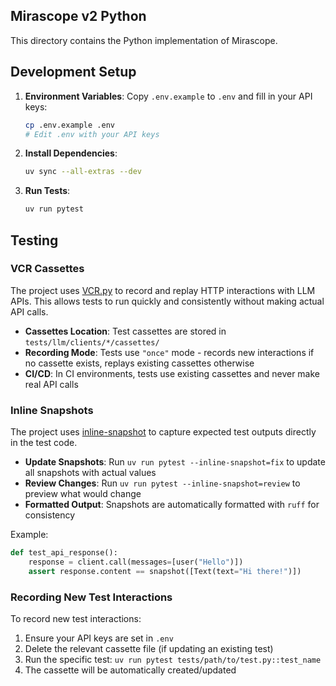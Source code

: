 ## Mirascope v2 Python

This directory contains the Python implementation of Mirascope.

## Development Setup

1. **Environment Variables**: Copy `.env.example` to `.env` and fill in your API keys:
   ```bash
   cp .env.example .env
   # Edit .env with your API keys
   ```

2. **Install Dependencies**:

   ```bash
   uv sync --all-extras --dev
   ```

3. **Run Tests**:
   ```bash
   uv run pytest
   ```

## Testing

### VCR Cassettes

The project uses [VCR.py](https://vcrpy.readthedocs.io/) to record and replay HTTP interactions with LLM APIs. This allows tests to run quickly and consistently without making actual API calls.

- **Cassettes Location**: Test cassettes are stored in `tests/llm/clients/*/cassettes/`
- **Recording Mode**: Tests use `"once"` mode - records new interactions if no cassette exists, replays existing cassettes otherwise
- **CI/CD**: In CI environments, tests use existing cassettes and never make real API calls

### Inline Snapshots

The project uses [inline-snapshot](https://15r10nk.github.io/inline-snapshot/) to capture expected test outputs directly in the test code.

- **Update Snapshots**: Run `uv run pytest --inline-snapshot=fix` to update all snapshots with actual values
- **Review Changes**: Run `uv run pytest --inline-snapshot=review` to preview what would change
- **Formatted Output**: Snapshots are automatically formatted with `ruff` for consistency

Example:
```python
def test_api_response():
    response = client.call(messages=[user("Hello")])
    assert response.content == snapshot([Text(text="Hi there!")])
```

### Recording New Test Interactions

To record new test interactions:

1. Ensure your API keys are set in `.env`
2. Delete the relevant cassette file (if updating an existing test)
3. Run the specific test: `uv run pytest tests/path/to/test.py::test_name`
4. The cassette will be automatically created/updated
